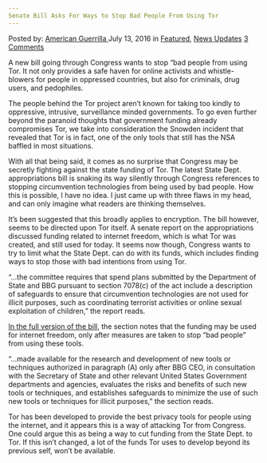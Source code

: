 ```yaml
---
Senate Bill Asks For Ways to Stop Bad People From Using Tor
---
```

<article class="post-listing post-14797 post type-post status-publish format-standard has-post-thumbnail hentry  tag-asks tag-bill tag-funding tag-people tag-senate tag-stop  tag-ways">
    <div class="post-inner">
        <span>Posted by: <a href="https://www.deepdotweb.com/author/americanguerrilla/" title="">American Guerrilla </a></span>
    <span>July 13, 2016</span>
    <span>in <a href="https://www.deepdotweb.com/category/deepdot-news/" rel="category tag">Featured</a>, <a href="https://www.deepdotweb.com/category/news-updates/" rel="category tag">News Updates</a></span>
    <span><a href="https://www.deepdotweb.com/2016/07/13/senate-funding-bill-asks-ways-stop-bad-people-using-tor/#comments">3 Comments</a></span>
    </p>
    <div class="clear"></div>
    <div class="entry">
    <p>A new bill going through Congress wants to stop “bad people from using Tor. It not only provides a safe haven for online activists and whistle-blowers for people in oppressed countries, but also for criminals, drug users, and pedophiles.</p>
    <p>The people behind the Tor project aren’t known for taking too kindly to oppressive, intrusive, surveillance minded governments. To go even further beyond the paranoid thoughts that government funding already compromises Tor, we take into consideration the Snowden incident that revealed that Tor is in fact, one of the only tools that still has the NSA baffled in most situations.</p>
    <p>With all that being said, it comes as no surprise that Congress may be secretly fighting against the state funding of Tor. The latest State Dept. appropriations bill is snaking its way silently through Congress references to stopping circumvention technologies from being used by bad people. How this is possible, I have no idea. I just came up with three flaws in my head, and can only imagine what readers are thinking themselves.</p>
    <p>It’s been suggested that this broadly applies to encryption. The bill however, seems to be directed upon Tor itself. A senate report on the appropriations discussed funding related to internet freedom, which is what Tor was created, and still used for today. It seems now though, Congress wants to try to limit what the State Dept. can do with its funds, which includes finding ways to stop those with bad intentions from using Tor.</p>
    <p>“…the committee requires that spend plans submitted by the Department of State and BBG pursuant to section 7078(c) of the act include a description of safeguards to ensure that circumvention technologies are not used for illicit purposes, such as coordinating terrorist activities or online sexual exploitation of children,” the report reads.</p>
    <p><a href="https://assets.documentcloud.org/documents/2938815/FY2017-State-Foreign-Operations-Appropriations.pdf">In the full version of the bill</a>, the section notes that the funding may be used for internet freedom, only after measures are taken to stop “bad people” from using these tools.</p>
    <p>“…made available for the research and development of new tools or techniques authorized in paragraph (A) only after BBG CEO, in consultation with the Secretary of State and other relevant United States Government departments and agencies, evaluates the risks and benefits of such new tools or techniques, and establishes safeguards to minimize the use of such new tools or techniques for illicit purposes,” the section reads.</p>
    <p>Tor has been developed to provide the best privacy tools for people using the internet, and it appears this is a way of attacking Tor from Congress. One could argue this as being a way to cut funding from the State Dept. to Tor. If this isn’t changed, a lot of the funds Tor uses to develop beyond its previous self, won’t be available.</p>
    </div>
    <span style="display:none"><a href="https://www.deepdotweb.com/tag/asks/" rel="tag">asks</a> <a href="https://www.deepdotweb.com/tag/bad/" rel="tag">bad</a> <a href="https://www.deepdotweb.com/tag/bill/" rel="tag">bill</a> <a href="https://www.deepdotweb.com/tag/funding/" rel="tag">funding</a> <a href="https://www.deepdotweb.com/tag/people/" rel="tag">people</a> <a href="https://www.deepdotweb.com/tag/senate/" rel="tag">senate</a> <a href="https://www.deepdotweb.com/tag/stop/" rel="tag">stop</a>  <a href="https://www.deepdotweb.com/tag/ways/" rel="tag">ways</a></span> <span style="display:none" class="updated">2016-07-13</span>
    <div style="display:none" class="vcard author" itemprop="author" itemscope itemtype="http://schema.org/Person"><strong class="fn" itemprop="name"><a href="https://www.deepdotweb.com/author/americanguerrilla/" title="Posts by American Guerrilla" rel="author">American Guerrilla</a></strong></div>
    </div>
</article>

